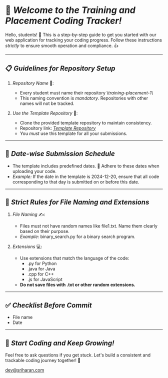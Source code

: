 # 🚀 *Welcome to the Training and Placement Coding Tracker!*

Hello, students! 🙌 This is a step-by-step guide to get you started with our web application for tracking your coding progress. Follow these instructions *strictly* to ensure smooth operation and compliance. 👍

---

## 📋 *Guidelines for Repository Setup*

1. *Repository Name* 🎯:

   - Every student must name their repository \\*training-placement-1\\*
   - This naming convention is *mandatory*. Repositories with other names will not be tracked.

2. *Use the Template Repository* 🌟:

   - Clone the provided template repository to maintain consistency.
   - Repository link: [*Template Repository*](https://github.com/sreena13/github-template)
   - You *must* use this template for all your submissions.

---

## 📅 *Date-wise Submission Schedule*

- The template includes predefined dates. 📆 Adhere to these dates when uploading your code.
- *Example:* If the date in the template is 2024-12-20, ensure that all code corresponding to that day is submitted on or before this date.

---

## 🛑 *Strict Rules for File Naming and Extensions*

1. *File Naming* ✍:

   - Files must not have random names like file1.txt. Name them clearly based on their purpose.
   - *Example:* binary_search.py for a binary search program.

2. *Extensions* 💻:

   - Use extensions that match the language of the code:
     - .py for Python
     - .java for Java
     - .cpp for C++
     - .js for JavaScript
   - **Do not save files with ********************************************************************************************.txt******************************************************************************************** or other random extensions.**

---

## ✅ *Checklist Before Commit*

- File name
- Date

---

## 🎉 *Start Coding and Keep Growing!*

Feel free to ask questions if you get stuck. Let's build a consistent and trackable coding journey together! 💪

[dev@sriharan.com](mailto\:dev@sriharan.com)